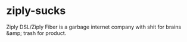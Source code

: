 # ziply-sucks
Ziply DSL/Ziply Fiber is a garbage internet company with shit for brains &amp;amp; trash for product.
